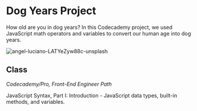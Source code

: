 # Dog Years Project

How old are you in dog years? In this Codecademy project, we used JavaScript math operators and variables to convert our human age into dog years.

![angel-luciano-LATYeZyw88c-unsplash](https://user-images.githubusercontent.com/60168324/122629168-f11ba480-d06f-11eb-8982-9777d45c8a6a.jpg)



## Class
*Codecademy/Pro, Front-End Engineer Path*

JavaScript Syntax, Part I: Introduction - JavaScript data types, built-in methods, and variables.
